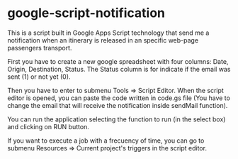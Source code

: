 # google-script-notification
This is a script built in Google Apps Script technology that send me a notification when an itinerary is released in an specific web-page passengers transport.

First you have to create a new google spreadsheet with four columns: Date, Origin, Destination, Status.
The Status column is for indicate if the email was sent (1) or not yet (0).

Then you have to enter to submenu Tools => Script Editor. When the script editor is opened, you can paste the code written in code.gs file (You have to change the email that will receive the notification inside sendMail function).

You can run the application selecting the function to run (in the select box) and clicking on RUN button.

If you want to execute a job with a frecuency of time, you can go to submenu Resources => Current project's triggers in the script editor.